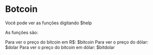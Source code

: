 # Botcoin

Você pode ver as funções digitando $help

As funções são:

Para ver o preço do bitcoin em R$: $bitcoin
Para ver o preço do dólar: $dolar
Para ver o preço do bitcoin em dólar: $bitdolar
